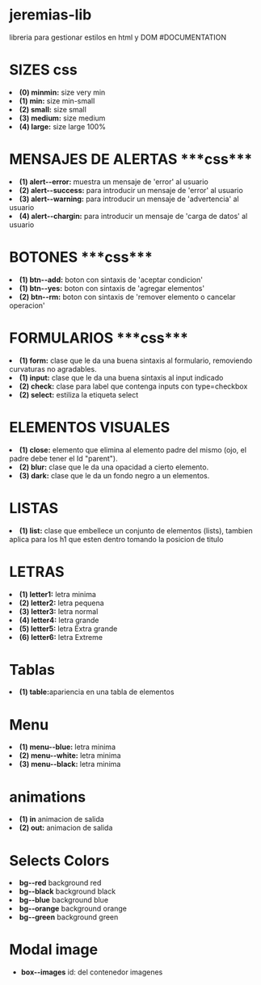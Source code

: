 # jeremias-lib
libreria para gestionar estilos en html y DOM
#DOCUMENTATION




<h1>SIZES css</h1>

<li><strong>(0) minmin:</strong> size very min</li>
<li><strong>(1) min:</strong> size min-small</li>
<li><strong>(2) small:</strong> size small</li>
<li><strong>(3) medium:</strong> size medium</li>
<li><strong>(4) large:</strong> size large 100%</li>




<h1>MENSAJES DE ALERTAS
***css***</h1>

<li><strong>(1) alert--error:</strong> muestra un mensaje de 'error' al usuario</li>
<li><strong>(2) alert--success:</strong> para introducir un mensaje de 'error' al usuario</li>
<li><strong>(3) alert--warning:</strong> para introducir un mensaje de 'advertencia' al usuario</li>
<li><strong>(4) alert--chargin:</strong> para introducir un mensaje de 'carga de datos' al usuario</li>

<h1>BOTONES
***css***</h1>

<li><strong>(1) btn--add:</strong> boton con sintaxis de 'aceptar condicion'</li>
<li><strong>(1) btn--yes:</strong> boton con sintaxis de 'agregar elementos'</li>
<li><strong>(2) btn--rm:</strong> boton con sintaxis de 'remover elemento o cancelar operacion'</li>
 
<h1>FORMULARIOS
***css***</h1>

<li><strong>(1) form:</strong> clase que le da una buena sintaxis al formulario, removiendo curvaturas no agradables.</li>

<li><strong>(1) input:</strong> clase que le da una buena sintaxis al input indicado</li>


 <li><strong>(2) check:</strong> clase para label que contenga inputs con type=checkbox</li>
 
  <li><strong>(2) select:</strong> estiliza la etiqueta select</li>
 
<h1>ELEMENTOS VISUALES</h1>

<li><strong>(1) close:</strong> elemento que elimina al elemento padre del mismo (ojo, el padre debe tener el Id "parent").</li>

<li><strong>(2) blur:</strong> clase que le da una opacidad a cierto elemento.</li>

<li><strong>(3) dark:</strong> clase que le da un fondo negro a un elementos.</li>
 
<h1>LISTAS</h1>

<li><strong>(1) list:</strong> clase que embellece un conjunto de elementos (lists), tambien aplica para los h1 que esten dentro tomando la posicion de titulo</li>


<h1>LETRAS</h1>

<li><strong>(1) letter1:</strong> letra minima</li>
<li><strong>(2) letter2:</strong> letra pequena</li>
<li><strong>(3) letter3:</strong> letra normal</li>
<li><strong>(4) letter4:</strong> letra grande</li>
<li><strong>(5) letter5:</strong> letra Extra grande</li>
<li><strong>(6) letter6:</strong> letra Extreme</li>


<h1>Tablas</h1>

<li><strong>(1) table:</strong>apariencia en una tabla de elementos</li>



<h1>Menu</h1>

<li><strong>(1) menu--blue:</strong> letra minima</li>

<li><strong>(2) menu--white:</strong> letra minima</li>

<li><strong>(3) menu--black:</strong> letra minima</li>
 


<h1>animations</h1>

<li><strong>(1) in</strong> animacion  de salida</li>

<li><strong>(2) out:</strong> animacion  de salida</li>


<h1>Selects Colors</h1>

<li><strong>bg--red</strong> background red</li>
<li><strong>bg--black</strong> background black</li>
<li><strong>bg--blue</strong> background blue</li>
<li><strong>bg--orange</strong> background orange</li>
<li><strong>bg--green</strong> background green</li>


<!-- Modal images -->

<h1>Modal image</h1>
<ul> 
  <li><strong>box--images</strong> id: del contenedor imagenes</li>
 
</ul>